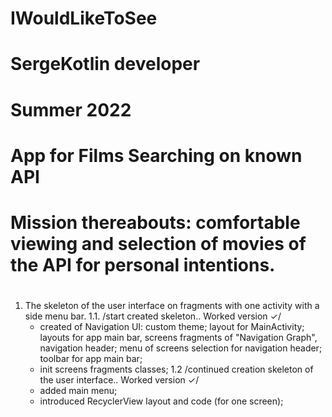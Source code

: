 # IWouldLikeToSee
# SergeKotlin developer
# Summer 2022
# App for Films Searching on known API
# Mission thereabouts: comfortable viewing and selection of movies of the API for personal intentions.
#
1. The skeleton of the user interface on fragments with one activity with a side menu bar.
   1.1. /start created skeleton..
        Worked version ✓/
      - created of Navigation UI:
         custom theme;
         layout for MainActivity;
         layouts for app main bar, screens fragments of "Navigation Graph", navigation header;
         menu of screens selection for navigation header;
         toolbar for app main bar;
      - init screens fragments classes;
   1.2 /continued creation skeleton of the user interface..
        Worked version ✓/
      - added main menu;
      - introduced RecyclerView layout and code (for one screen);